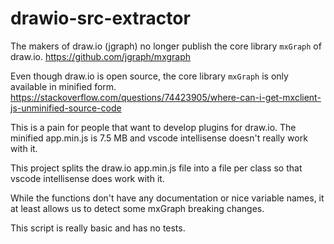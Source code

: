 # drawio-src-extractor

The makers of draw.io (jgraph) no longer publish the core library `mxGraph` of draw.io.
https://github.com/jgraph/mxgraph

Even though draw.io is open source, the core library `mxGraph` is only available in minified form.
https://stackoverflow.com/questions/74423905/where-can-i-get-mxclient-js-unminified-source-code

This is a pain for people that want to develop plugins for draw.io. The minified app.min.js is 7.5 MB and vscode intellisense doesn't really work with it.

This project splits the draw.io app.min.js file into a file per class so that vscode intellisense does work with it.

While the functions don't have any documentation or nice variable names, it at least allows us to detect some mxGraph breaking changes.

This script is really basic and has no tests.

